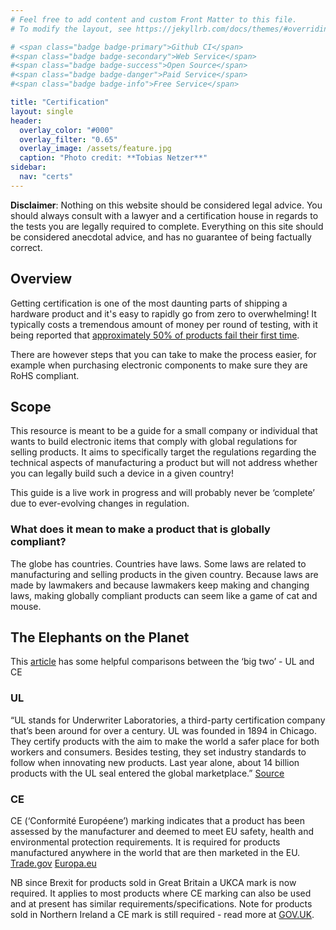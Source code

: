 ```yaml
---
# Feel free to add content and custom Front Matter to this file.
# To modify the layout, see https://jekyllrb.com/docs/themes/#overriding-theme-defaults

# <span class="badge badge-primary">Github CI</span>
#<span class="badge badge-secondary">Web Service</span>
#<span class="badge badge-success">Open Source</span>
#<span class="badge badge-danger">Paid Service</span>
#<span class="badge badge-info">Free Service</span>

title: "Certification"
layout: single
header:
  overlay_color: "#000"
  overlay_filter: "0.65"
  overlay_image: /assets/feature.jpg
  caption: "Photo credit: **Tobias Netzer**"
sidebar:
  nav: "certs"
---
```


**Disclaimer**: Nothing on this website should be considered legal advice. You should always consult with a lawyer and a certification house in regards to the tests you are legally required to complete. Everything on this site should be considered anecdotal advice, and has no guarantee of being factually correct.

## Overview

Getting certification is one of the most daunting parts of shipping a hardware product and it's easy to rapidly go from zero to overwhelming! It typically costs a tremendous amount of money per round of testing, with it being reported that [approximately 50% of products fail their first time](https://emcfastpass.com/ce-mark-guide-electronics/).

There are however steps that you can take to make the process easier, for example when purchasing electronic components to make sure they are RoHS compliant. 

## Scope

This resource is meant to be a guide for a small company or individual that wants to build electronic items that comply with global regulations for selling products.  It aims to specifically target the regulations regarding the technical aspects of manufacturing a product but will not address whether you can legally build such a device in a given country!

This guide is a live work in progress and will probably never be ‘complete’ due to ever-evolving changes in regulation.

### What does it mean to make a product that is globally compliant?

The globe has countries.  Countries have laws.  Some laws are related to manufacturing and selling products in the given country.
Because laws are made by lawmakers and because lawmakers keep making and changing laws, making globally compliant products can seem like a game of cat and mouse.

## The Elephants on the Planet
This [article](https://www.anixter.com/en_us/resources/videos/technical-video-library/ul-listing-and-ce-marking-difference.html)
 has some helpful comparisons between the ‘big two’ - UL and CE

### UL
“UL stands for Underwriter Laboratories, a third-party certification company that’s been around for over a century. UL was founded in 1894 in Chicago. They certify products with the aim to make the world a safer place for both workers and consumers. Besides testing, they set industry standards to follow when innovating new products. Last year alone, about 14 billion products with the UL seal entered the global marketplace.” [Source](https://www.c3controls.com/white-paper/difference-between-ul-recognized-ul-listed/)

### CE
CE (‘Conformité Européene’) marking indicates that a product has been assessed by the manufacturer and deemed to meet EU safety, health and environmental protection requirements. It is required for products manufactured anywhere in the world that are then marketed in the EU. [Trade.gov](https://www.trade.gov/ce-marking) [Europa.eu](https://europa.eu/youreurope/business/product-requirements/labels-markings/ce-marking/index_en.htm)

NB since Brexit for products sold in Great Britain a UKCA mark is now required.  It applies to most products where CE marking can also be used and at present has similar requirements/specifications.  Note for products sold in Northern Ireland a CE mark is still required - read more at [GOV.UK](https://www.gov.uk/guidance/using-the-ukca-marking).